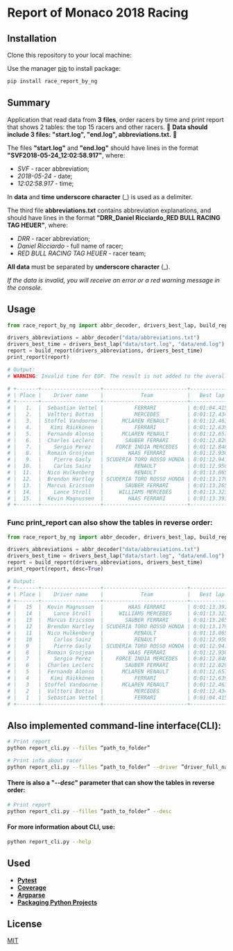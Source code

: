# Report of Monaco 2018 Racing

## Installation
Clone this repository to your local machine:


Use the manager [pip](https://pip.pypa.io/en/stable/) to install package:

```bash
pip install race_report_by_ng
```

## Summary
Application that read data from **3 files**, order racers by time and print report that shows 2 tables: the top 15 racers and other racers.
🔴 **Data should include 3 files: "start.log", "end.log", abbreviations.txt.** 🔴

The files **"start.log"** and **"end.log"** should have lines in the format **"SVF2018-05-24_12:02:58.917"**, where: 
- *SVF* - racer abbreviation; 
- *2018-05-24* - date; 
- *12:02:58.917* - time; 

In **data** and **time** **underscore character** (_) is used as a delimiter.

The third file **abbreviations.txt** contains abbreviation explanations, and should have lines in the format **"DRR_Daniel Ricciardo_RED BULL RACING TAG HEUER"**, where:
- *DRR* - racer abbreviation;
- *Daniel Ricciardo* - full name of racer;
- *RED BULL RACING TAG HEUER* - racer team;

**All data** must be separated by **underscore character** (_).

*If the data is invalid, you will receive an error or a red warning  message in the console.*
## Usage

```python
from race_report_by_ng import abbr_decoder, drivers_best_lap, build_report, print_report

drivers_abbreviations = abbr_decoder("data/abbreviations.txt")
drivers_best_time = drivers_best_lap("data/start.log", "data/end.log")
report = build_report(drivers_abbreviations, drivers_best_time)
print_report(report)

# Output:
# WARNING: Invalid time for EOF. The result is not added to the overall rating.

# +-------+-------------------+---------------------------+-------------+
# | Place |    Driver name    |            Team           |   Best lap  |
# +-------+-------------------+---------------------------+-------------+
# |   1.  |  Sebastian Vettel |          FERRARI          | 0:01:04.415 |
# |   2.  |  Valtteri Bottas  |          MERCEDES         | 0:01:12.434 |
# |   3.  | Stoffel Vandoorne |      MCLAREN RENAULT      | 0:01:12.463 |
# |   4.  |   Kimi Räikkönen  |          FERRARI          | 0:01:12.639 |
# |   5.  |  Fernando Alonso  |      MCLAREN RENAULT      | 0:01:12.657 |
# |   6.  |  Charles Leclerc  |       SAUBER FERRARI      | 0:01:12.829 |
# |   7.  |    Sergio Perez   |    FORCE INDIA MERCEDES   | 0:01:12.848 |
# |   8.  |  Romain Grosjean  |        HAAS FERRARI       | 0:01:12.930 |
# |   9.  |    Pierre Gasly   | SCUDERIA TORO ROSSO HONDA | 0:01:12.941 |
# |  10.  |    Carlos Sainz   |          RENAULT          | 0:01:12.950 |
# |  11.  |  Nico Hulkenberg  |          RENAULT          | 0:01:13.065 |
# |  12.  |  Brendon Hartley  | SCUDERIA TORO ROSSO HONDA | 0:01:13.179 |
# |  13.  |  Marcus Ericsson  |       SAUBER FERRARI      | 0:01:13.265 |
# |  14.  |    Lance Stroll   |     WILLIAMS MERCEDES     | 0:01:13.323 |
# |  15.  |  Kevin Magnussen  |        HAAS FERRARI       | 0:01:13.393 |
# +-------+-------------------+---------------------------+-------------+
```

### Func print_report сan also show the tables in **reverse** order:
```python
from race_report_by_ng import abbr_decoder, drivers_best_lap, build_report, print_report

drivers_abbreviations = abbr_decoder("data/abbreviations.txt")
drivers_best_time = drivers_best_lap("data/start.log", "data/end.log")
report = build_report(drivers_abbreviations, drivers_best_time)
print_report(report, desc=True)

# Output:
# +-------+-------------------+---------------------------+-------------+
# | Place |    Driver name    |            Team           |   Best lap  |
# +-------+-------------------+---------------------------+-------------+
# |   15  |  Kevin Magnussen  |        HAAS FERRARI       | 0:01:13.393 |
# |   14  |    Lance Stroll   |     WILLIAMS MERCEDES     | 0:01:13.323 |
# |   13  |  Marcus Ericsson  |       SAUBER FERRARI      | 0:01:13.265 |
# |   12  |  Brendon Hartley  | SCUDERIA TORO ROSSO HONDA | 0:01:13.179 |
# |   11  |  Nico Hulkenberg  |          RENAULT          | 0:01:13.065 |
# |   10  |    Carlos Sainz   |          RENAULT          | 0:01:12.950 |
# |   9   |    Pierre Gasly   | SCUDERIA TORO ROSSO HONDA | 0:01:12.941 |
# |   8   |  Romain Grosjean  |        HAAS FERRARI       | 0:01:12.930 |
# |   7   |    Sergio Perez   |    FORCE INDIA MERCEDES   | 0:01:12.848 |
# |   6   |  Charles Leclerc  |       SAUBER FERRARI      | 0:01:12.829 |
# |   5   |  Fernando Alonso  |      MCLAREN RENAULT      | 0:01:12.657 |
# |   4   |   Kimi Räikkönen  |          FERRARI          | 0:01:12.639 |
# |   3   | Stoffel Vandoorne |      MCLAREN RENAULT      | 0:01:12.463 |
# |   2   |  Valtteri Bottas  |          MERCEDES         | 0:01:12.434 |
# |   1   |  Sebastian Vettel |          FERRARI          | 0:01:04.415 |
# +-------+-------------------+---------------------------+-------------+
```

## Also implemented command-line interface(**CLI**):

```bash
# Print report
python report_cli.py --filles “path_to_folder” 
```

```bash
# Print info about racer
python report_cli.py --filles “path_to_folder” --driver ”driver_full_name” 
```

#### There is also a "*--desc*" parameter that can show the tables in reverse order:

```bash
# Print report
python report_cli.py --filles “path_to_folder” --desc
```

#### For more information about CLI, use:

```bash
python report_cli.py --help
```

## Used

- **[Pytest](https://docs.pytest.org/en/latest/)**
- **[Coverage](https://coverage.readthedocs.io/en/coverage-5.1/#quick-start)**
- **[Argparse](https://docs.python.org/3.3/library/argparse.html)**
- **[Packaging Python Projects](https://packaging.python.org/en/latest/tutorials/packaging-projects/)**

## License

[MIT](https://choosealicense.com/licenses/mit/)